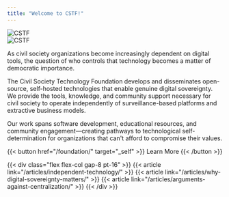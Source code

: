 ```yaml
---
title: "Welcome to CSTF!"
---
```


<!-- Light mode image -->
<div class="dark:hidden">
  <img src="/cstf-full-logo.svg" alt="CSTF" class="w-84 mx-auto" />
</div>

<!-- Dark mode image -->
<div class="hidden dark:block">
  <img src="/cstf-full-logo-light.svg" alt="CSTF" class="w-84 mx-auto" />
</div>


As civil society organizations become increasingly dependent on digital tools, the question of who controls that technology becomes a matter of democratic importance.

The Civil Society Technology Foundation develops and disseminates open-source, self-hosted technologies that enable genuine digital sovereignty. We provide the tools, knowledge, and community support necessary for civil society to operate independently of surveillance-based platforms and extractive business models.

Our work spans software development, educational resources, and community engagement—creating pathways to technological self-determination for organizations that can't afford to compromise their values.

{{< button href="/foundation/" target="_self" >}}
Learn More
{{< /button >}}

{{< div class="flex flex-col gap-8 pt-16" >}}
{{< article link="/articles/independent-technology/" >}}
{{< article link="/articles/why-digital-sovereignty-matters/" >}}
{{< article link="/articles/arguments-against-centralization/" >}}
{{< /div >}}

